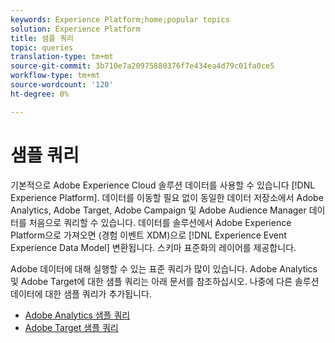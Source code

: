 ```yaml
---
keywords: Experience Platform;home;popular topics
solution: Experience Platform
title: 샘플 쿼리
topic: queries
translation-type: tm+mt
source-git-commit: 3b710e7a20975880376f7e434ea4d79c01fa0ce5
workflow-type: tm+mt
source-wordcount: '120'
ht-degree: 0%

---
```



# 샘플 쿼리

기본적으로 Adobe Experience Cloud 솔루션 데이터를 사용할 수 있습니다 [!DNL Experience Platform]. 데이터를 이동할 필요 없이 동일한 데이터 저장소에서 Adobe Analytics, Adobe Target, Adobe Campaign 및 Adobe Audience Manager 데이터를 처음으로 쿼리할 수 있습니다. 데이터를 솔루션에서 Adobe Experience Platform으로 가져오면 (경험 이벤트 XDM)으로 [!DNL Experience Event Experience Data Model] 변환됩니다. 스키마 표준화의 레이어를 제공합니다.

Adobe 데이터에 대해 실행할 수 있는 표준 쿼리가 많이 있습니다. Adobe Analytics 및 Adobe Target에 대한 샘플 쿼리는 아래 문서를 참조하십시오. 나중에 다른 솔루션 데이터에 대한 샘플 쿼리가 추가됩니다.

- [Adobe Analytics 샘플 쿼리](adobe-analytics.md)
- [Adobe Target 샘플 쿼리](adobe-target.md)
